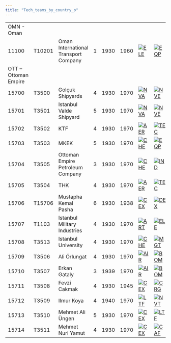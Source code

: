 ```yaml
---
title: "Tech_teams_by_country_o"
---
```


|                      |        |                                      |     |      |      |                                                                                             |                                                                                             |                                                                                           |                                                                                   |                                                                                   |
|----------------------|--------|--------------------------------------|-----|------|------|---------------------------------------------------------------------------------------------|---------------------------------------------------------------------------------------------|-------------------------------------------------------------------------------------------|-----------------------------------------------------------------------------------|-----------------------------------------------------------------------------------|
| OMN - Oman           |        |                                      |     |      |      |                                                                                             |                                                                                             |                                                                                           |                                                                                   |                                                                                   |
| 11100                | T10201 | Oman International Transport Company | 1   | 1930 | 1960 | [![ELE](/images/d/dd/Electronics.png)](/File:Electronics.png "ELE")                         | [![EQP](/images/2/20/General_equipment.png)](/File:General_equipment.png "EQP")             | [![IND](/images/7/79/Industrial_engineering.png)](/File:Industrial_engineering.png "IND") | [![MGT](/images/c/c7/Management.png)](/File:Management.png "MGT")                 | [![MCH](/images/a/a1/Mechanics.png)](/File:Mechanics.png "MCH")                   |
| OTT – Ottoman Empire |        |                                      |     |      |      |                                                                                             |                                                                                             |                                                                                           |                                                                                   |                                                                                   |
| 15700                | T3500  | Golçuk Shipyards                     | 4   | 1930 | 1970 | [![NVA](/images/e/ea/Naval_artillery.png)](/File:Naval_artillery.png "NVA")                 | [![NVE](/images/0/09/Naval_engineering.png)](/File:Naval_engineering.png "NVE")             | [![TEC](/images/9/9d/Technical_efficiency.png)](/File:Technical_efficiency.png "TEC")     |                                                                                   |                                                                                   |
| 15701                | T3501  | Istanbul Valde Shipyard              | 5   | 1930 | 1970 | [![NVA](/images/e/ea/Naval_artillery.png)](/File:Naval_artillery.png "NVA")                 | [![NVE](/images/0/09/Naval_engineering.png)](/File:Naval_engineering.png "NVE")             | [![TEC](/images/9/9d/Technical_efficiency.png)](/File:Technical_efficiency.png "TEC")     |                                                                                   |                                                                                   |
| 15702                | T3502  | KTF                                  | 4   | 1930 | 1970 | [![AER](/images/a/a1/Aeronautics.png)](/File:Aeronautics.png "AER")                         | [![TEC](/images/9/9d/Technical_efficiency.png)](/File:Technical_efficiency.png "TEC")       |                                                                                           |                                                                                   |                                                                                   |
| 15703                | T3503  | MKEK                                 | 5   | 1930 | 1970 | [![CHE](/images/1/19/Chemistry.png)](/File:Chemistry.png "CHE")                             | [![EQP](/images/2/20/General_equipment.png)](/File:General_equipment.png "EQP")             | [![MTH](/images/7/79/Mathematics.png)](/File:Mathematics.png "MTH")                       |                                                                                   |                                                                                   |
| 15704                | T3505  | Ottoman Empire Petroleum Company     | 3   | 1930 | 1970 | [![CHE](/images/1/19/Chemistry.png)](/File:Chemistry.png "CHE")                             | [![IND](/images/7/79/Industrial_engineering.png)](/File:Industrial_engineering.png "IND")   | [![MGT](/images/c/c7/Management.png)](/File:Management.png "MGT")                         |                                                                                   |                                                                                   |
| 15705                | T3504  | THK                                  | 4   | 1930 | 1970 | [![AER](/images/a/a1/Aeronautics.png)](/File:Aeronautics.png "AER")                         | [![TEC](/images/9/9d/Technical_efficiency.png)](/File:Technical_efficiency.png "TEC")       |                                                                                           |                                                                                   |                                                                                   |
| 15706                | T15706 | Mustapha Kemal Pasha                 | 6   | 1930 | 1938 | [![CEX](/images/b/bc/Centralized_execution.png)](/File:Centralized_execution.png "CEX")     | [![DEX](/images/0/0d/Decentralized_execution.png)](/File:Decentralized_execution.png "DEX") | [![CRG](/images/3/38/Individual_courage.png)](/File:Individual_courage.png "CRG")         | [![LGT](/images/1/1d/Large_unit_tactics.png)](/File:Large_unit_tactics.png "LGT") | [![SMT](/images/2/2f/Small_unit_tactics.png)](/File:Small_unit_tactics.png "SMT") |
| 15707                | T1103  | Istanbul Military Industries         | 4   | 1930 | 1970 | [![ART](/images/d/d8/Artillery.png)](/File:Artillery.png "ART")                             | [![ELE](/images/d/dd/Electronics.png)](/File:Electronics.png "ELE")                         | [![EQP](/images/2/20/General_equipment.png)](/File:General_equipment.png "EQP")           | [![MCH](/images/a/a1/Mechanics.png)](/File:Mechanics.png "MCH")                   |                                                                                   |
| 15708                | T3513  | Istanbul University                  | 4   | 1930 | 1970 | [![CHE](/images/1/19/Chemistry.png)](/File:Chemistry.png "CHE")                             | [![MGT](/images/c/c7/Management.png)](/File:Management.png "MGT")                           | [![MCH](/images/a/a1/Mechanics.png)](/File:Mechanics.png "MCH")                           |                                                                                   |                                                                                   |
| 15709                | T3506  | Ali Örlungat                         | 4   | 1930 | 1970 | [![AIR](/images/8/87/Aircraft_testing.png)](/File:Aircraft_testing.png "AIR")               | [![BOM](/images/2/26/Bomber_tactics.png)](/File:Bomber_tactics.png "BOM")                   | [![FTR](/images/8/8a/Fighter_tactics.png)](/File:Fighter_tactics.png "FTR")               |                                                                                   |                                                                                   |
| 15710                | T3507  | Erkan Gataly                         | 3   | 1939 | 1970 | [![AIR](/images/8/87/Aircraft_testing.png)](/File:Aircraft_testing.png "AIR")               | [![BOM](/images/2/26/Bomber_tactics.png)](/File:Bomber_tactics.png "BOM")                   | [![PIL](/images/6/6b/Piloting.png)](/File:Piloting.png "PIL")                             |                                                                                   |                                                                                   |
| 15711                | T3508  | Fevzi Cakmak                         | 4   | 1930 | 1945 | [![CEX](/images/b/bc/Centralized_execution.png)](/File:Centralized_execution.png "CEX")     | [![CRG](/images/3/38/Individual_courage.png)](/File:Individual_courage.png "CRG")           | [![INF](/images/b/be/Infantry_focus.png)](/File:Infantry_focus.png "INF")                 | [![LGT](/images/1/1d/Large_unit_tactics.png)](/File:Large_unit_tactics.png "LGT") |                                                                                   |
| 15712                | T3509  | Ilmur Koya                           | 4   | 1940 | 1970 | [![LTF](/images/e/e7/Large_taskforce_tactics.png)](/File:Large_taskforce_tactics.png "LTF") | [![NVT](/images/1/10/Naval_training.png)](/File:Naval_training.png "NVT")                   | [![SEA](/images/2/22/Seamanship.png)](/File:Seamanship.png "SEA")                         |                                                                                   |                                                                                   |
| 15713                | T3510  | Mehmet Ali Üngen                     | 5   | 1930 | 1970 | [![CEX](/images/b/bc/Centralized_execution.png)](/File:Centralized_execution.png "CEX")     | [![LTF](/images/e/e7/Large_taskforce_tactics.png)](/File:Large_taskforce_tactics.png "LTF") | [![NVT](/images/1/10/Naval_training.png)](/File:Naval_training.png "NVT")                 |                                                                                   |                                                                                   |
| 15714                | T3511  | Mehmet Nuri Yamut                    | 4   | 1930 | 1970 | [![CEX](/images/b/bc/Centralized_execution.png)](/File:Centralized_execution.png "CEX")     | [![CAF](/images/f/f8/Combined_arms_focus.png)](/File:Combined_arms_focus.png "CAF")         | [![SMT](/images/2/2f/Small_unit_tactics.png)](/File:Small_unit_tactics.png "SMT")         |                                                                                   |                                                                                   |
